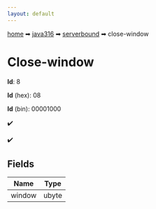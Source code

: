 ```yaml
---
layout: default
---
```


[home](/) ➡ [java316](/protocol/java316) ➡ [serverbound](/protocol/java316/serverbound) ➡ close-window

# Close-window

**Id**: 8

**Id** (hex): 08

**Id** (bin): 00001000

✔️

✔️

## Fields

Name | Type
---|---
window | ubyte

